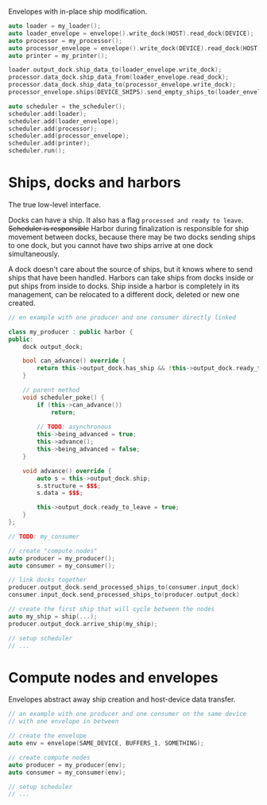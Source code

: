 Envelopes with in-place ship modification.

```cpp
auto loader = my_loader();
auto loader_envelope = envelope().write_dock(HOST).read_dock(DEVICE);
auto processor = my_processor();
auto processor_envelope = envelope().write_dock(DEVICE).read_dock(HOST);
auto printer = my_printer();

loader.output_dock.ship_data_to(loader_envelope.write_dock);
processor.data_dock.ship_data_from(loader_envelope.read_dock);
processor.data_dock.ship_data_to(processor_envelope.write_dock);
processor_envelope.ships(DEVICE_SHIPS).send_empty_ships_to(loader_envelope);

auto scheduler = the_scheduler();
scheduler.add(loader);
scheduler.add(loader_envelope);
scheduler.add(processor);
scheduler.add(processor_envelope);
scheduler.add(printer);
scheduler.run();
```


# Ships, docks and harbors

The true low-level interface.

Docks can have a ship. It also has a flag `processed and ready to leave`.
~~Scheduler is responsible~~ Harbor during finalization is responsible for
ship movement between docks, because there may be two docks sending ships
to one dock, but you cannot have two ships arrive at one dock simultaneously.

A dock doesn't care about the source of ships, but it knows where to send
ships that have been handled. Harbors can take ships from docks inside or
put ships from inside to docks. Ship inside a harbor is completely in its
management, can be relocated to a different dock, deleted or new one created.

```cpp
// en example with one producer and one consumer directly linked

class my_producer : public harbor {
public:
    dock output_dock;

    bool can_advance() override {
        return this->output_dock.has_ship && !this->output_dock.ready_to_leave;
    }

    // parent method
    void scheduler_poke() {
        if (this->can_advance())
            return;
        
        // TODO: asynchronous
        this->being_advanced = true;
        this->advance();
        this->being_advanced = false;
    }

    void advance() override {
        auto s = this->output_dock.ship;
        s.structure = $$$;
        s.data = $$$;

        this->output_dock.ready_to_leave = true;
    }
};

// TODO: my_consumer

// create "compute nodes"
auto producer = my_producer();
auto consumer = my_consumer();

// link docks together
producer.output_dock.send_processed_ships_to(consumer.input_dock)
consumer.input_dock.send_processed_ships_to(producer.output_dock)

// create the first ship that will cycle between the nodes
auto my_ship = ship(...);
producer.output_dock.arrive_ship(my_ship);

// setup scheduler
// ...
```


# Compute nodes and envelopes

Envelopes abstract away ship creation and host-device data transfer.

```cpp
// an example with one producer and one consumer on the same device
// with one envelope in between

// create the envelope
auto env = envelope(SAME_DEVICE, BUFFERS_1, SOMETHING);

// create compute nodes
auto producer = my_producer(env);
auto consumer = my_consumer(env);

// setup scheduler
// ...
```
